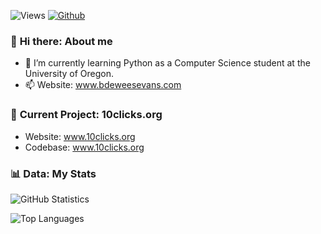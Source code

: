 ![Views](https://komarev.com/ghpvc/?username=bdeweesevans&theme=vue)
[![Github](https://img.shields.io/github/followers/bdeweesevans?label=Follow&style=social&theme=vue)](https://github.com/bdeweesevans)

### 👋 __Hi there__: About me
- 🌱 I’m currently learning Python as a Computer Science student at the University of Oregon.
- 📫 Website: <a href="https://www.bdeweesevans.com" target="_blank" rel="noopener noreferrer">www.bdeweesevans.com</a>

### 🧰 __Current Project__: 10clicks.org
- Website: <a href="https://www.10clciks.org" target="_blank" rel="noopener noreferrer">www.10clicks.org</a>
- Codebase: <a href="https://www.github.com/bdeweesevans/10clicks.org" target="_blank" rel="noopener noreferrer">www.10clicks.org</a>

### 📊 __Data__: My Stats
![GitHub Statistics](https://github-readme-stats.vercel.app/api?username=bdeweesevans&count_private=true&show_icons=true&theme=vue)

![Top Languages](https://github-readme-stats.vercel.app/api/top-langs/?username=bdeweesevans&hide=Batchfile&theme=vue&layout=compact&langs_count=10)
